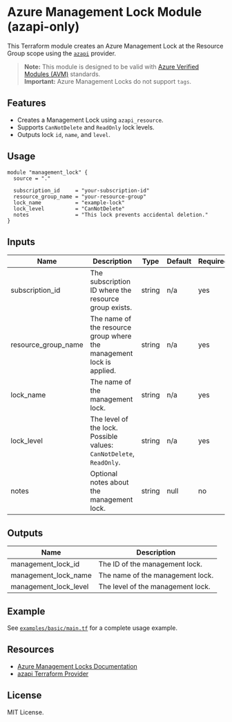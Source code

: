 # Azure Management Lock Module (azapi-only)

This Terraform module creates an Azure Management Lock at the Resource Group scope using the [`azapi`](https://registry.terraform.io/providers/Azure/azapi/latest) provider.

> **Note:** This module is designed to be valid with [Azure Verified Modules (AVM)](https://azure.github.io/Azure-Verified-Modules/) standards.  
> **Important:** Azure Management Locks do not support `tags`.

## Features

- Creates a Management Lock using `azapi_resource`.
- Supports `CanNotDelete` and `ReadOnly` lock levels.
- Outputs lock `id`, `name`, and `level`.

## Usage

```hcl
module "management_lock" {
  source = "."

  subscription_id     = "your-subscription-id"
  resource_group_name = "your-resource-group"
  lock_name           = "example-lock"
  lock_level          = "CanNotDelete"
  notes               = "This lock prevents accidental deletion."
}
```

## Inputs

| Name                 | Description                                                         | Type   | Default | Required |
|----------------------|---------------------------------------------------------------------|--------|---------|----------|
| subscription_id      | The subscription ID where the resource group exists.                | string | n/a     | yes      |
| resource_group_name  | The name of the resource group where the management lock is applied.| string | n/a     | yes      |
| lock_name            | The name of the management lock.                                    | string | n/a     | yes      |
| lock_level           | The level of the lock. Possible values: `CanNotDelete`, `ReadOnly`. | string | n/a     | yes      |
| notes                | Optional notes about the management lock.                           | string | null    | no       |

## Outputs

| Name                  | Description                           |
|-----------------------|---------------------------------------|
| management_lock_id    | The ID of the management lock.        |
| management_lock_name  | The name of the management lock.      |
| management_lock_level | The level of the management lock.     |

## Example

See [`examples/basic/main.tf`](examples/basic/main.tf) for a complete usage example.

## Resources

- [Azure Management Locks Documentation](https://learn.microsoft.com/en-us/azure/azure-resource-manager/management/lock-resources)
- [azapi Terraform Provider](https://registry.terraform.io/providers/Azure/azapi/latest)

## License

MIT License.
